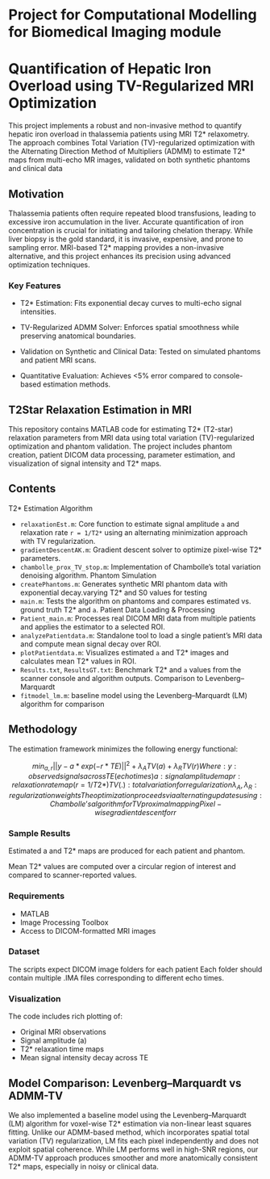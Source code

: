 # Project for Computational Modelling for Biomedical Imaging module

# Quantification of Hepatic Iron Overload using TV-Regularized MRI Optimization
 
This project implements a robust and non-invasive method to quantify hepatic iron overload in thalassemia patients using MRI T2* relaxometry. The approach combines Total Variation (TV)-regularized optimization with the Alternating Direction Method of Multipliers (ADMM) to estimate T2* maps from multi-echo MR images, validated on both synthetic phantoms and clinical data

## Motivation

Thalassemia patients often require repeated blood transfusions, leading to excessive iron accumulation in the liver. Accurate quantification of iron concentration is crucial for initiating and tailoring chelation therapy. While liver biopsy is the gold standard, it is invasive, expensive, and prone to sampling error. MRI-based T2* mapping provides a non-invasive alternative, and this project enhances its precision using advanced optimization techniques.

### Key Features

- T2* Estimation: Fits exponential decay curves to multi-echo signal intensities.

- TV-Regularized ADMM Solver: Enforces spatial smoothness while preserving anatomical boundaries.

- Validation on Synthetic and Clinical Data: Tested on simulated phantoms and patient MRI scans.

- Quantitative Evaluation: Achieves <5% error compared to console-based estimation methods.

## T2Star Relaxation Estimation in MRI

This repository contains MATLAB code for estimating T2* (T2-star) relaxation parameters from MRI data using total variation (TV)-regularized optimization and phantom validation. The project includes phantom creation, patient DICOM data processing, parameter estimation, and visualization of signal intensity and T2* maps.

## Contents

T2* Estimation Algorithm
- `relaxationEst.m`: Core function to estimate signal amplitude `a` and relaxation rate `r = 1/T2*` using an alternating minimization approach with TV regularization.
- `gradientDescentAK.m`: Gradient descent solver to optimize pixel-wise T2* parameters.
- `chambolle_prox_TV_stop.m`: Implementation of Chambolle’s total variation denoising algorithm.
Phantom Simulation
- `createPhantoms.m`: Generates synthetic MRI phantom data with exponential decay.varying T2* and S0 values for testing
- `main.m`: Tests the algorithm on phantoms and compares estimated vs. ground truth T2* and `a`.
Patient Data Loading & Processing
- `Patient_main.m`: Processes real DICOM MRI data from multiple patients and applies the estimator to a selected ROI.
- `analyzePatientdata.m`: Standalone tool to load a single patient’s MRI data and compute mean signal decay over ROI.
- `plotPatientdata.m`: Visualizes estimated `a` and T2* images and calculates mean T2* values in ROI.
- `Results.txt`, `ResultsGT.txt`: Benchmark T2* and `a` values from the scanner console and algorithm outputs.
Comparison to Levenberg–Marquardt
- `fitmodel_lm.m`: baseline model using the Levenberg–Marquardt (LM) algorithm for comparison

## Methodology

The estimation framework minimizes the following energy functional:

```math
min_{a, r} ||y - a * exp(-r * TE)||^2 + λ_A TV(a) + λ_R TV(r)

Where:

y: observed signals across TE (echo times)

a: signal amplitude map

r: relaxation rate map (r = 1/T2*)

TV(.): total variation for regularization

λ_A, λ_R: regularization weights

The optimization proceeds via alternating updates using:

Chambolle’s algorithm for TV proximal mapping

Pixel-wise gradient descent for r
```

### Sample Results
Estimated a and T2* maps are produced for each patient and phantom.

Mean T2* values are computed over a circular region of interest and compared to scanner-reported values.

### Requirements
- MATLAB 
- Image Processing Toolbox
- Access to DICOM-formatted MRI images

### Dataset
The scripts expect DICOM image folders for each patient
Each folder should contain multiple .IMA files corresponding to different echo times.

### Visualization
The code includes rich plotting of:
- Original MRI observations
- Signal amplitude (a)
- T2* relaxation time maps
- Mean signal intensity decay across TE

## Model Comparison: Levenberg–Marquardt vs ADMM-TV
We also implemented a baseline model using the Levenberg–Marquardt (LM) algorithm for voxel-wise T2* estimation via non-linear least squares fitting. Unlike our ADMM-based method, which incorporates spatial total variation (TV) regularization, LM fits each pixel independently and does not exploit spatial coherence. While LM performs well in high-SNR regions, our ADMM-TV approach produces smoother and more anatomically consistent T2* maps, especially in noisy or clinical data.
